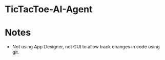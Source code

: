 # TicTacToe-AI-Agent

# Notes
* Not using App Designer, not GUI to allow track changes in code using git.